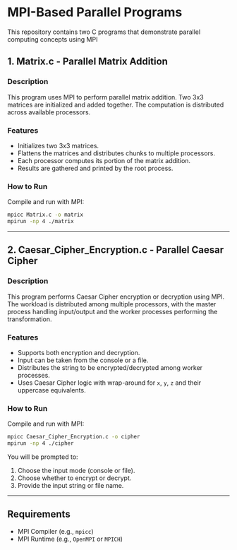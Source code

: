 # MPI-Based Parallel Programs
This repository contains two C programs that demonstrate parallel computing concepts using MPI 

## 1. Matrix.c - Parallel Matrix Addition
### Description
This program uses MPI to perform parallel matrix addition. Two 3x3 matrices are initialized and added together. The computation is distributed across available processors.
### Features
- Initializes two 3x3 matrices.
- Flattens the matrices and distributes chunks to multiple processors.
- Each processor computes its portion of the matrix addition.
- Results are gathered and printed by the root process.
### How to Run
Compile and run with MPI:
```bash
mpicc Matrix.c -o matrix
mpirun -np 4 ./matrix
```
---

## 2. Caesar_Cipher_Encryption.c - Parallel Caesar Cipher
### Description
This program performs Caesar Cipher encryption or decryption using MPI. The workload is distributed among multiple processors, with the master process handling input/output and the worker processes performing the transformation.
### Features
- Supports both encryption and decryption.
- Input can be taken from the console or a file.
- Distributes the string to be encrypted/decrypted among worker processes.
- Uses Caesar Cipher logic with wrap-around for `x`, `y`, `z` and their uppercase equivalents.
### How to Run
Compile and run with MPI:
```bash
mpicc Caesar_Cipher_Encryption.c -o cipher
mpirun -np 4 ./cipher
```
You will be prompted to:
1. Choose the input mode (console or file).
2. Choose whether to encrypt or decrypt.
3. Provide the input string or file name.
---


## Requirements
- MPI Compiler (e.g., `mpicc`)
- MPI Runtime (e.g., `OpenMPI` or `MPICH`)
